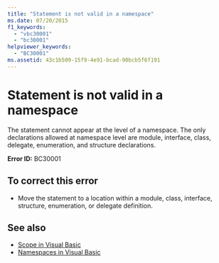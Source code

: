 ```yaml
---
title: "Statement is not valid in a namespace"
ms.date: 07/20/2015
f1_keywords: 
  - "vbc30001"
  - "bc30001"
helpviewer_keywords: 
  - "BC30001"
ms.assetid: 43c1b509-15f9-4e91-bcad-90bcb5f6f191
---
```

# Statement is not valid in a namespace
The statement cannot appear at the level of a namespace. The only declarations allowed at namespace level are module, interface, class, delegate, enumeration, and structure declarations.  
  
 **Error ID:** BC30001  
  
## To correct this error  
  
- Move the statement to a location within a module, class, interface, structure, enumeration, or delegate definition.  
  
## See also

- [Scope in Visual Basic](../../programming-guide/language-features/declared-elements/scope.md)
- [Namespaces in Visual Basic](../../programming-guide/program-structure/namespaces.md)
